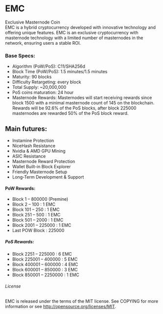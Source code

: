 # EMC

Exclusive Masternode Coin  
EMC is a hybrid cryptocurrency developed with innovative technology and offering unique features. EMC is an exclusive cryptocurrency with masternode technology with a limited number of masternodes in the network, ensuring users a stable ROI.

### Base Specs:

*	Algorithm (PoW/PoS): C11/SHA256d
*	Block Time (PoW/PoS): 1.5 minutes/1.5 minutes
*	Maturity: 90 blocks
*	Difficulty Retargeting: every block
*	Total Supply: ~20,000,000
*	PoS coins maturation: 24 hour
*	Masternode Rewards: Masternodes will start receiving rewards since block 1500 with a minimal masternode count of 145 on the blockchain. Rewards will be 92.6% of the PoS blocks, after block 225000 masternodes are rewarded 50% of the PoS block reward.


## Main futures:

*	Instamine Protection
*	NiceHash Resistance
*	Nvidia & AMD GPU Mining
*	ASIC Resistance
*	Masternode Reward Protection
*	Wallet Built-in Block Explorer
*	Friendly Masternode Setup
*	Long-Term Development & Support


#### PoW Rewards:

* Block 1 – 800000 (Premine)
* Block 2 – 100 : 1 EMC
* Block 101 – 250 : 1 EMC
* Block 251 – 500 : 1 EMC
* Block 501 – 2000 : 1 EMC
* Block 2001 – 225000 : 1 EMC
* Last POW Block : 225000


##### PoS Rewards:

* Block 2251 – 225000 : 6 EMC
* Block 225001 – 400000 : 5 EMC
* Block 400001 – 600000 : 4 EMC
* Block 600001 – 850000 : 3 EMC
* Block 850001 – 2250000 : 1 EMC

###### License

EMC is released under the terms of the MIT license. See COPYING for more information or see http://opensource.org/licenses/MIT.

